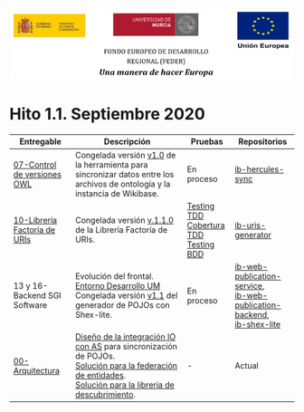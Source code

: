 ![](./images/logos_feder.png)

# Hito 1.1. Septiembre 2020

| Entregable                                                   | Descripción                                                  | Pruebas                                                      | Repositorios                                                 |
| ------------------------------------------------------------ | ------------------------------------------------------------ | ------------------------------------------------------------ | ------------------------------------------------------------ |
| [07-Control de versiones OWL](./07-Control_de_versiones_OWL/ASIO_Izertis_ControlDeVersionesOWL.md) | Congelada versión [v1.0](https://github.com/HerculesCRUE/ib-hercules-sync/tree/v1.0) de la herramienta para sincronizar datos entre los archivos de ontología y la instancia de Wikibase. | En proceso                                                   | [ib-hercules-sync](https://github.com/HerculesCRUE/ib-hercules-sync) |
| [10-Librería Factoría de URIs](https://github.com/HerculesCRUE/ib-uris-generator) | Congelada versión [v.1.1.0](https://github.com/HerculesCRUE/ib-uris-generator/releases) de la Librería Factoría de URIs. | [Testing TDD](http://herc-iz-front-desa.atica.um.es:8070/uris-generator/surefire/surefire-report.html)<br/>[Cobertura TDD](http://herc-iz-front-desa.atica.um.es:8070/uris-generator/jacoco/)<br/>[Testing BDD](https://github.com/HerculesCRUE/ib-uris-generator/blob/master/docs/testing.md) | [ib-uris-generator](https://github.com/HerculesCRUE/ib-uris-generator) |
| 13 y 16-Backend SGI Software<br />                           | Evolución del frontal. [Entorno Desarrollo UM](http://herc-iz-front-desa.atica.um.es:81/web-publication-service/main/sparql) <br />Congelada versión [v1.1](https://github.com/HerculesCRUE/ib-shex-lite/tree/v1.1) del generador de POJOs con Shex-lite. | En proceso                                                   | [ib-web-publication-service](https://github.com/HerculesCRUE/ib-web-publication-service),<br /> [ib-web-publication-backend](https://github.com/HerculesCRUE/ib-web-publication-backend), <br />[ib-shex-lite](https://github.com/HerculesCRUE/ib-shex-lite)<br /> |
| [00-Arquitectura](./00-Arquitectura/architecture.md)         | [Diseño de la integración IO con AS](./00-Arquitectura/integracion/integracion.md) para sincronización de POJOs. <br />[Solución para la federación de entidades](./00-Arquitectura/arquitectura_semantica/federación/federacion.md).<br />[Solución para la librería de descubrimiento](./24-Librería_de_descubrimiento/ASIO_Libreria_de_descubrimiento.md). | -                                                            | Actual                                                       |


